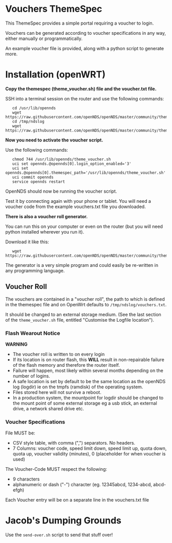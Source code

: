 # Vouchers ThemeSpec
This ThemeSpec provides a simple portal requiring a voucher to login.

Vouchers can be generated according to voucher specifications in any way, either manually or programmatically.

An example voucher file is provided, along with a python script to generate more.

# Installation (openWRT)
**Copy the themespec (theme_voucher.sh) file and the voucher.txt file.**

SSH into a terminal session on the router and use the following commands:

       cd /usr/lib/opennds
       wget https://raw.githubusercontent.com/openNDS/openNDS/master/community/themespec/theme_voucher/theme_voucher.sh
       cd /tmp/ndslog
       wget https://raw.githubusercontent.com/openNDS/openNDS/master/community/themespec/theme_voucher/vouchers.txt

**Now you need to activate the voucher script.**

Use the following commands:

       chmod 744 /usr/lib/opennds/theme_voucher.sh
       uci set opennds.@opennds[0].login_option_enabled='3'
       uci set opennds.@opennds[0].themespec_path='/usr/lib/opennds/theme_voucher.sh'
       uci commit opennds
       service opennds restart

OpenNDS should now be running the voucher script.

Test it by connecting again with your phone or tablet.
You will need a voucher code from the example vouchers.txt file you downloaded.

**There is also a voucher roll generator.**

You can run this on your computer or even on the router (but you will need python installed wherever you run it).

Download it like this:

       wget https://raw.githubusercontent.com/openNDS/openNDS/master/community/themespec/theme_voucher/voucher_generator.py

The generator is a very simple program and could easily be re-written in any programming language.

## Voucher Roll
The vouchers are contained in a "voucher roll", the path to which is defined in the themespec file and on OpenWrt defaults to `/tmp/ndslog/vouchers.txt`.

It should be changed to an external storage medium. (See the last section of the `theme_voucher.sh` file, entitled "Customise the Logfile location").

### Flash Wearout Notice
**WARNING**

 * The voucher roll is written to on every login
 * If its location is on router flash, this **WILL** result in non-repairable failure of the flash memory and therefore the router itself.
 * Failure will happen, most likely within several months depending on the number of logins.
 * A safe location is set by default to be the same location as the openNDS log (logdir) ie on the tmpfs (ramdisk) of the operating system.
 * Files stored here will not survive a reboot.
 * In a production system, the mountpoint for logdir should be changed to the mount point of some external storage
eg a usb stick, an external drive, a network shared drive etc.

### Voucher Specifications
File MUST be:

* CSV style table, with comma (",") separators. No headers.
* 7 Columns: voucher code, speed limit down, speed limit up, quota down, quota up, voucher validity (minutes), 0 (placeholder for when voucher is used)

The Voucher-Code MUST respect the following:

* 9 characters
* alphanumeric or dash ("-") character (eg. 12345abcd, 1234-abcd, abcd-efgh)

Each Voucher entry will be on a separate line in the vouchers.txt file


# Jacob's Dumping Grounds
Use the `send-over.sh` script to send that stuff over!